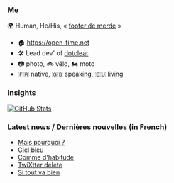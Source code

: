 ### Me

🌍 Human, He/His, « [footer de merde](https://open-time.net/post/2013/07/17/La-veritable-histoire-du-Footer-de-merde-) » 
* 🏠 https://open-time.net 
* 🛠️ Lead dev' of [dotclear](https://git.dotclear.org/dev/dotclear)
* 📷 photo, 🚲 vélo, 🏍️ moto 
* 🇫🇷 native, 🇬🇧 speaking, 🇪🇺 living

### Insights

[![GitHub Stats](https://github-readme-stats-sigma-five.vercel.app/api?username=franck-paul)](https://github.com/franck-paul)

### Latest news / Dernières nouvelles (in French)

<!-- BLOG-POST-LIST:START -->
- [Mais pourquoi ?](https://open-time.net/post/2024/11/17/Mais-pourquoi)
- [Ciel bleu](https://open-time.net/post/2024/11/16/Ciel-bleu)
- [Comme d&#39;habitude](https://open-time.net/post/2024/11/15/Comme-d-habitude)
- [TwiXtter delete](https://open-time.net/post/2024/11/14/TwiXtter-delete)
- [Si tout va bien](https://open-time.net/post/2024/11/13/Si-tout-va-bien)
<!-- BLOG-POST-LIST:END -->
